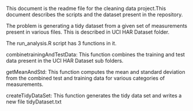 This document is the readme file for the cleaning data project.This document describes the scripts and the 
dataset present in the repository.

The problem is generating a tidy dataset from a given set of measurements present in various files. This is described
in UCI HAR Dataset folder.

The run_analysis.R script has 3 functions in it.

combinetrainingAndTestData: This function combines the training and test data present in the UCI HAR Dataset sub folders.

getMeanAndStd: This function computes the mean and standard deviation from the combined test and training data for various categories of measurements.

createTidyDataSet: This function generates the tidy data set and writes a new file tidyDataset.txt



